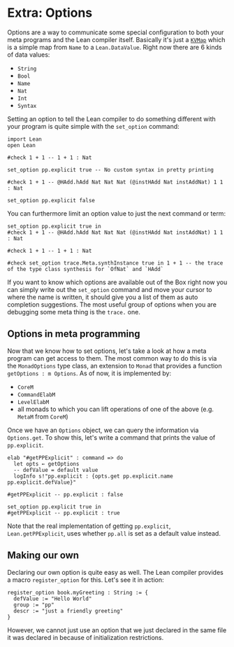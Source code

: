 # Extra: Options
Options are a way to communicate some special configuration to both
your meta programs and the Lean compiler itself. Basically it's just
a [`KVMap`](https://github.com/leanprover/lean4/blob/master/src/Lean/Data/KVMap.lean)
which is a simple map from `Name` to a `Lean.DataValue`. Right now there
are 6 kinds of data values:
- `String`
- `Bool`
- `Name`
- `Nat`
- `Int`
- `Syntax`

Setting an option to tell the Lean compiler to do something different
with your program is quite simple with the `set_option` command:

```lean
import Lean
open Lean

#check 1 + 1 -- 1 + 1 : Nat

set_option pp.explicit true -- No custom syntax in pretty printing

#check 1 + 1 -- @HAdd.hAdd Nat Nat Nat (@instHAdd Nat instAddNat) 1 1 : Nat

set_option pp.explicit false
```

You can furthermore limit an option value to just the next command or term:

```lean
set_option pp.explicit true in
#check 1 + 1 -- @HAdd.hAdd Nat Nat Nat (@instHAdd Nat instAddNat) 1 1 : Nat

#check 1 + 1 -- 1 + 1 : Nat

#check set_option trace.Meta.synthInstance true in 1 + 1 -- the trace of the type class synthesis for `OfNat` and `HAdd`
```

If you want to know which options are available out of the Box right now
you can simply write out the `set_option` command and move your cursor
to where the name is written, it should give you a list of them as auto
completion suggestions. The most useful group of options when you are
debugging some meta thing is the `trace.` one.

## Options in meta programming
Now that we know how to set options, let's take a look at how a meta program
can get access to them. The most common way to do this is via the `MonadOptions`
type class, an extension to `Monad` that provides a function `getOptions : m Options`.
As of now, it is implemented by:
- `CoreM`
- `CommandElabM`
- `LevelElabM`
- all monads to which you can lift operations of one of the above (e.g. `MetaM` from `CoreM`)

Once we have an `Options` object, we can query the information via `Options.get`.
To show this, let's write a command that prints the value of `pp.explicit`.

```lean
elab "#getPPExplicit" : command => do
  let opts ← getOptions
  -- defValue = default value
  logInfo s!"pp.explicit : {opts.get pp.explicit.name pp.explicit.defValue}"

#getPPExplicit -- pp.explicit : false

set_option pp.explicit true in
#getPPExplicit -- pp.explicit : true
```

Note that the real implementation of getting `pp.explicit`, `Lean.getPPExplicit`,
uses whether `pp.all` is set as a default value instead.

## Making our own
Declaring our own option is quite easy as well. The Lean compiler provides
a macro `register_option` for this. Let's see it in action:

```lean
register_option book.myGreeting : String := {
  defValue := "Hello World"
  group := "pp"
  descr := "just a friendly greeting"
}
```

However, we cannot just use an option that we just declared in the same file
it was declared in because of initialization restrictions.
